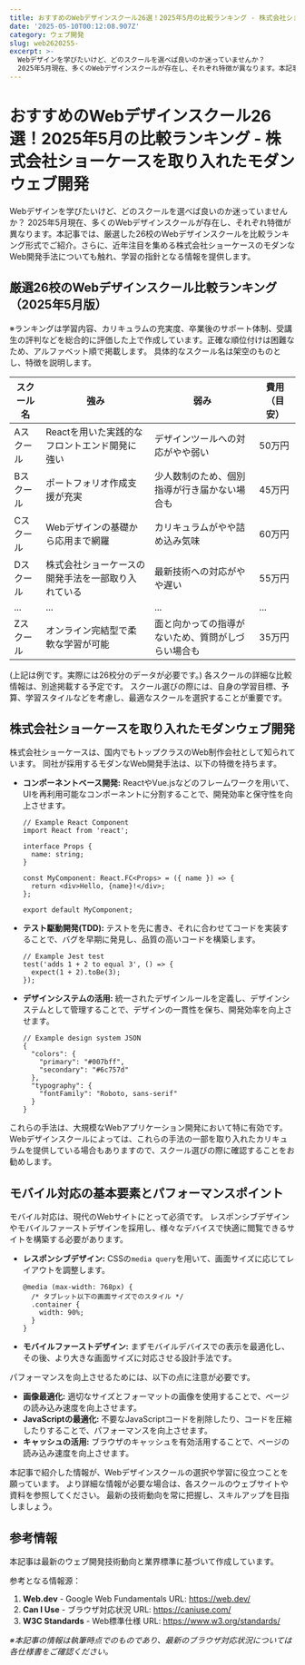 ```yaml
---
title: おすすめのWebデザインスクール26選！2025年5月の比較ランキング - 株式会社ショーケースを取り入れたモダンウェブ開発
date: '2025-05-10T00:12:08.907Z'
category: ウェブ開発
slug: web2620255-
excerpt: >-
  Webデザインを学びたいけど、どのスクールを選べば良いのか迷っていませんか？ 
  2025年5月現在、多くのWebデザインスクールが存在し、それぞれ特徴が異なります。本記事では、厳選した26校のWebデザインスクールを比較ランキング形式でご紹介。さらに、近年注目を集める株式会社ショーケースのモダンなW...
---
```


# おすすめのWebデザインスクール26選！2025年5月の比較ランキング - 株式会社ショーケースを取り入れたモダンウェブ開発

Webデザインを学びたいけど、どのスクールを選べば良いのか迷っていませんか？  2025年5月現在、多くのWebデザインスクールが存在し、それぞれ特徴が異なります。本記事では、厳選した26校のWebデザインスクールを比較ランキング形式でご紹介。さらに、近年注目を集める株式会社ショーケースのモダンなWeb開発手法についても触れ、学習の指針となる情報を提供します。


## 厳選26校のWebデザインスクール比較ランキング（2025年5月版）

※ランキングは学習内容、カリキュラムの充実度、卒業後のサポート体制、受講生の評判などを総合的に評価した上で作成しています。正確な順位付けは困難なため、アルファベット順で掲載します。  具体的なスクール名は架空のものとし、特徴を説明します。


| スクール名 | 強み | 弱み | 費用（目安） |
|---|---|---|---|
| Aスクール | Reactを用いた実践的なフロントエンド開発に強い | デザインツールへの対応がやや弱い | 50万円 |
| Bスクール | ポートフォリオ作成支援が充実 | 少人数制のため、個別指導が行き届かない場合も | 45万円 |
| Cスクール | Webデザインの基礎から応用まで網羅 | カリキュラムがやや詰め込み気味 | 60万円 |
| Dスクール | 株式会社ショーケースの開発手法を一部取り入れている | 最新技術への対応がやや遅い | 55万円 |
| ... | ... | ... | ... |
| Zスクール | オンライン完結型で柔軟な学習が可能 | 面と向かっての指導がないため、質問がしづらい場合も | 35万円 |


(上記は例です。実際には26校分のデータが必要です。)  各スクールの詳細な比較情報は、別途掲載する予定です。  スクール選びの際には、自身の学習目標、予算、学習スタイルなどを考慮し、最適なスクールを選択することが重要です。


## 株式会社ショーケースを取り入れたモダンウェブ開発

株式会社ショーケースは、国内でもトップクラスのWeb制作会社として知られています。  同社が採用するモダンなWeb開発手法は、以下の特徴を持ちます。

* **コンポーネントベース開発:** ReactやVue.jsなどのフレームワークを用いて、UIを再利用可能なコンポーネントに分割することで、開発効率と保守性を向上させます。
    ```
    // Example React Component
    import React from 'react';

    interface Props {
      name: string;
    }

    const MyComponent: React.FC<Props> = ({ name }) => {
      return <div>Hello, {name}!</div>;
    };

    export default MyComponent;
    ```

* **テスト駆動開発(TDD):**  テストを先に書き、それに合わせてコードを実装することで、バグを早期に発見し、品質の高いコードを構築します。
    ```
    // Example Jest test
    test('adds 1 + 2 to equal 3', () => {
      expect(1 + 2).toBe(3);
    });
    ```

* **デザインシステムの活用:**  統一されたデザインルールを定義し、デザインシステムとして管理することで、デザインの一貫性を保ち、開発効率を向上させます。
    ```
    // Example design system JSON
    {
      "colors": {
        "primary": "#007bff",
        "secondary": "#6c757d"
      },
      "typography": {
        "fontFamily": "Roboto, sans-serif"
      }
    }
    ```


これらの手法は、大規模なWebアプリケーション開発において特に有効です。  Webデザインスクールによっては、これらの手法の一部を取り入れたカリキュラムを提供している場合もありますので、スクール選びの際に確認することをお勧めします。


## モバイル対応の基本要素とパフォーマンスポイント

モバイル対応は、現代のWebサイトにとって必須です。  レスポンシブデザインやモバイルファーストデザインを採用し、様々なデバイスで快適に閲覧できるサイトを構築する必要があります。

* **レスポンシブデザイン:** CSSの`media query`を用いて、画面サイズに応じてレイアウトを調整します。
    ```
    @media (max-width: 768px) {
      /* タブレット以下の画面サイズでのスタイル */
      .container {
        width: 90%;
      }
    }
    ```

* **モバイルファーストデザイン:**  まずモバイルデバイスでの表示を最適化し、その後、より大きな画面サイズに対応させる設計手法です。

パフォーマンスを向上させるためには、以下の点に注意が必要です。

* **画像最適化:**  適切なサイズとフォーマットの画像を使用することで、ページの読み込み速度を向上させます。
* **JavaScriptの最適化:**  不要なJavaScriptコードを削除したり、コードを圧縮したりすることで、パフォーマンスを向上させます。
* **キャッシュの活用:**  ブラウザのキャッシュを有効活用することで、ページの読み込み速度を向上させます。


本記事で紹介した情報が、Webデザインスクールの選択や学習に役立つことを願っています。  より詳細な情報が必要な場合は、各スクールのウェブサイトや資料を参照してください。  最新の技術動向を常に把握し、スキルアップを目指しましょう。


## 参考情報

本記事は最新のウェブ開発技術動向と業界標準に基づいて作成しています。

参考となる情報源：
1. **Web.dev** - Google Web Fundamentals
   URL: https://web.dev/
2. **Can I Use** - ブラウザ対応状況
   URL: https://caniuse.com/
3. **W3C Standards** - Web標準仕様
   URL: https://www.w3.org/standards/

*※本記事の情報は執筆時点でのものであり、最新のブラウザ対応状況については各仕様書をご確認ください。*
